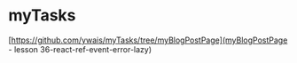 # myTasks

[https://github.com/ywais/myTasks/tree/myBlogPostPage](myBlogPostPage - lesson 36-react-ref-event-error-lazy)
